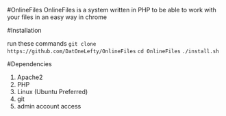 #OnlineFiles
OnlineFiles is a system written in PHP to be able to work with your files in an easy way in chrome

#Installation

run these commands
`git clone https://github.com/DatOneLefty/OnlineFiles`
`cd OnlineFiles`
`./install.sh`


#Dependencies
1.  Apache2
2.  PHP
3.  Linux (Ubuntu Preferred)
4.  git
5.  admin account access
